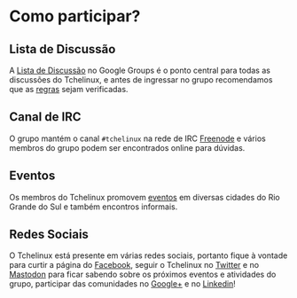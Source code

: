 Como participar?
================


## Lista de Discussão

A [Lista de Discussão](http://groups.google.com/group/tchelinux) no Google Groups é o ponto central para todas as discussões do Tchelinux, e antes de ingressar no grupo recomendamos que as [regras](regras.md) sejam verificadas. 

## Canal de IRC 

O grupo mantém o canal `#tchelinux` na rede de IRC [Freenode](http://www.freenode.net/) e vários membros do grupo podem ser encontrados online para dúvidas.

## Eventos

Os membros do Tchelinux promovem [eventos](eventos/calendario.md) em diversas cidades do Rio Grande do Sul e também encontros informais.

## Redes Sociais

O Tchelinux está presente em várias redes sociais, portanto fique à vontade para curtir a página do [Facebook](https://facebook.com/tchelinux), seguir o Tchelinux no [Twitter](https://twitter.com/tchelinux) e no [Mastodon](https://mastodon.social/@tchelinux) para ficar sabendo sobre os próximos eventos e atividades do grupo, participar das comunidades no [Google+](https://plus.google.com/115847583954023215950) e no [Linkedin](https://www.linkedin.com/groups/771307)!

